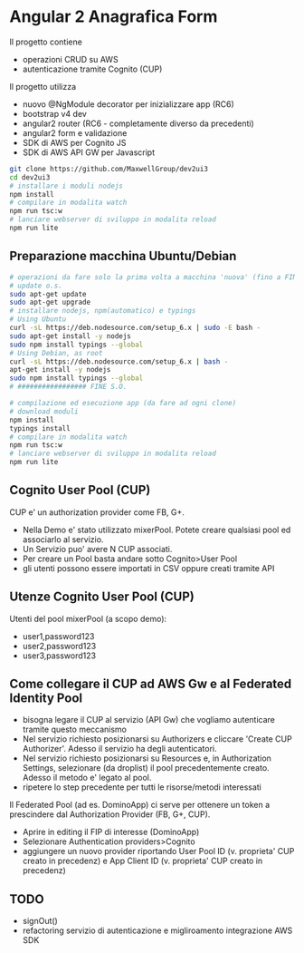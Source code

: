 
# Angular 2 Anagrafica Form

Il progetto contiene
* operazioni CRUD su AWS
* autenticazione tramite Cognito (CUP)

Il progetto utilizza
* nuovo @NgModule decorator per inizializzare app (RC6)
* bootstrap v4 dev
* angular2 router (RC6 - completamente diverso da precedenti)
* angular2 form e validazione
* SDK di AWS per Cognito JS
* SDK di AWS API GW per Javascript


```bash
git clone https://github.com/MaxwellGroup/dev2ui3
cd dev2ui3
# installare i moduli nodejs
npm install
# compilare in modalita watch
npm run tsc:w
# lanciare webserver di sviluppo in modalita reload
npm run lite

```

## Preparazione macchina Ubuntu/Debian
```bash
# operazioni da fare solo la prima volta a macchina 'nuova' (fino a FINE S.O.)
# update o.s.
sudo apt-get update
sudo apt-get upgrade
# installare nodejs, npm(automatico) e typings
# Using Ubuntu
curl -sL https://deb.nodesource.com/setup_6.x | sudo -E bash -
sudo apt-get install -y nodejs
sudo npm install typings --global
# Using Debian, as root
curl -sL https://deb.nodesource.com/setup_6.x | bash -
apt-get install -y nodejs
sudo npm install typings --global
# ################# FINE S.O.

# compilazione ed esecuzione app (da fare ad ogni clone)
# download moduli
npm install
typings install
# compilare in modalita watch
npm run tsc:w
# lanciare webserver di sviluppo in modalita reload
npm run lite

```


## Cognito User Pool (CUP)

CUP e' un authorization provider come FB, G+.

* Nella Demo e' stato utilizzato mixerPool. Potete creare qualsiasi pool ed associarlo al servizio.
* Un Servizio puo' avere N CUP associati.
* Per creare un Pool basta andare sotto Cognito>User Pool
* gli utenti possono essere importati in CSV oppure creati tramite API

## Utenze Cognito User Pool (CUP)

Utenti del pool mixerPool (a scopo demo):
* user1,password123
* user2,password123
* user3,password123

## Come collegare il CUP ad AWS Gw e al Federated Identity Pool 

* bisogna legare il CUP al servizio (API Gw) che vogliamo autenticare tramite questo meccanismo
* Nel servizio richiesto posizionarsi su Authorizers e cliccare 'Create CUP Authorizer'. Adesso il servizio ha degli autenticatori.
* Nel servizio richiesto posizionarsi su Resources e, in Authorization Settings, selezionare (da droplist) il pool precedentemente creato. Adesso il metodo e' legato al pool.
* ripetere lo step precedente per tutti le risorse/metodi interessati

Il Federated Pool (ad es. DominoApp) ci serve per ottenere un token a prescindere dal Authorization Provider (FB, G+, CUP).
* Aprire in editing il FIP di interesse (DominoApp)
* Selezionare Authentication providers>Cognito
* aggiungere un nuovo provider riportando User Pool ID (v. proprieta' CUP creato in precedenz) e App Client ID (v. proprieta' CUP creato in precedenz)

## TODO

* signOut()
* refactoring servizio di autenticazione e migliroamento integrazione AWS SDK
